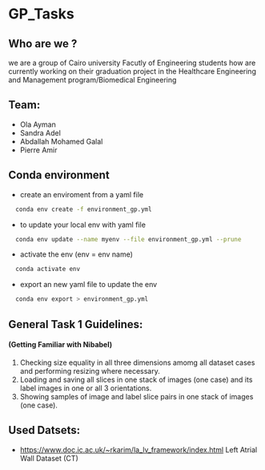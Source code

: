 
# GP_Tasks
## Who are we ?
we are a group of Cairo university Facutly of Engineering students how are currently working on their graduation project in the Healthcare Engineering and Management program/Biomedical Engineering
## Team:
- Ola Ayman
- Sandra Adel
- Abdallah Mohamed Galal
- Pierre Amir

## Conda environment

- create an enviroment from a yaml file

```bash
  conda env create -f environment_gp.yml
```

- to update your local env with yaml file

```bash
  conda env update --name myenv --file environment_gp.yml --prune
```

- activate the env (env = env name)

```bash
  conda activate env
```

- export an new yaml file to update the env

```bash
  conda env export > environment_gp.yml

```

## General Task 1 Guidelines:
#### (Getting Familiar with Nibabel)
1) Checking size equality in all three dimensions amomg all dataset cases and performing resizing where necessary.
2) Loading and saving all slices in one stack of images (one case) and its label images in one or all 3 orientations.
3) Showing samples of image and label slice pairs in one stack of images (one case).

## Used Datsets:
- https://www.doc.ic.ac.uk/~rkarim/la_lv_framework/index.html
Left Atrial Wall Dataset (CT)

